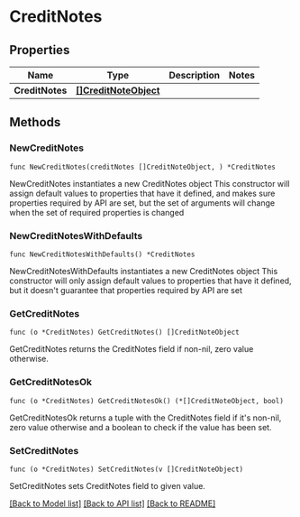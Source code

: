 # CreditNotes

## Properties

Name | Type | Description | Notes
------------ | ------------- | ------------- | -------------
**CreditNotes** | [**[]CreditNoteObject**](CreditNoteObject.md) |  | 

## Methods

### NewCreditNotes

`func NewCreditNotes(creditNotes []CreditNoteObject, ) *CreditNotes`

NewCreditNotes instantiates a new CreditNotes object
This constructor will assign default values to properties that have it defined,
and makes sure properties required by API are set, but the set of arguments
will change when the set of required properties is changed

### NewCreditNotesWithDefaults

`func NewCreditNotesWithDefaults() *CreditNotes`

NewCreditNotesWithDefaults instantiates a new CreditNotes object
This constructor will only assign default values to properties that have it defined,
but it doesn't guarantee that properties required by API are set

### GetCreditNotes

`func (o *CreditNotes) GetCreditNotes() []CreditNoteObject`

GetCreditNotes returns the CreditNotes field if non-nil, zero value otherwise.

### GetCreditNotesOk

`func (o *CreditNotes) GetCreditNotesOk() (*[]CreditNoteObject, bool)`

GetCreditNotesOk returns a tuple with the CreditNotes field if it's non-nil, zero value otherwise
and a boolean to check if the value has been set.

### SetCreditNotes

`func (o *CreditNotes) SetCreditNotes(v []CreditNoteObject)`

SetCreditNotes sets CreditNotes field to given value.



[[Back to Model list]](../README.md#documentation-for-models) [[Back to API list]](../README.md#documentation-for-api-endpoints) [[Back to README]](../README.md)


